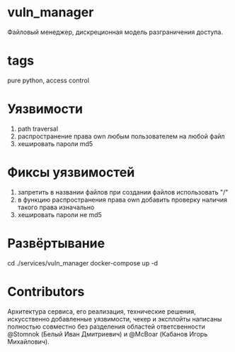 # vuln_manager
Файловый менеджер, дискреционная модель разграничения доступа.

# tags
pure python, access control

# Уязвимости
1) path traversal
2) распространение права own любым пользователем на любой файл
3) хешировать пароли md5

# Фиксы уязвимостей
1) запретить в названии файлов при создании файлов использовать "/"
2) в функцию распространения права own добавить проверку наличия такого права изначально
3) хешировать пароли не md5

# Развёртывание
cd ./services/vuln_manager
docker-compose up -d

# Contributors
Архитектура сервиса, его реализация, технические решения, искусственно добавленные уязвимости, чекер и эксплойты написаны полностью совместно без разделения областей ответсвенности @Stomnok (Белый Иван Дмитриевич) и @McBoar (Кабанов Игорь Михайлович).
